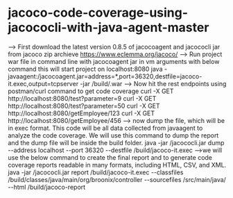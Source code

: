 # jacoco-code-coverage-using-jacococli-with-java-agent-master
--> First download the latest version 0.8.5 of jacocoagent and jacococli jar from jacoco zip archieve https://www.eclemma.org/jacoco/
--> Run project war file in command line with jacocoagent jar in vm arguments with below command this will start project on localhost:8080
       java -javaagent:<path-of-jar>/jacocoagent.jar=address=*,port=36320,destfile=jacoco-it.exec,output=tcpserver -jar <path-to-application>/build/<war-name>.war
--> Now hit the rest endpoints using postman/curl command to get code coverage
       curl -X GET http://localhost:8080/test?parameter=9
       curl -X GET http://localhost:8080/test?parameter=50
       curl -X GET http://localhost:8080/getEmployee/123
       curl -X GET http://localhost:8080/getEmployee/456
--> now dump the file, which will be in exec format. This code will be all data collected from javaagent to analyze the code coverage. We will use this command to dump the report and the dump file will be inside the build folder.
       java -jar <path-of-jar>/jacococli.jar dump --address localhost --port 36320 --destfile <path-to-application>/build/jacoco-it.exec
-->we will use the below command to create the final report and to generate code coverage reports readable in many formats, including HTML, CSV, and XML.
       java -jar <path-of-jar>/jacococli.jar report <path-to-application>/build/jacoco-it.exec --classfiles <path-to-application>/build/classes/java/main/org/broonix/controller --sourcefiles <path-to-application>/src/main/java/ --html <path-to-application>/build/jacoco-report
